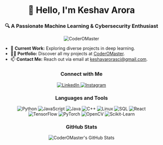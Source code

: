 <h1 align="center">👋 Hello, I'm Keshav Arora</h1>
<h3 align="center">🔍 A Passionate Machine Learning & Cybersecurity Enthusiast</h3>

<p align="center">
  <img src="https://komarev.com/ghpvc/?username=CoderOMaster&label=Profile%20views&color=0e75b6&style=flat" alt="CoderOMaster" />
</p>

- 🔭 **Current Work:** Exploring diverse projects in deep learning.
- 👨‍💻 **Portfolio:** Discover all my projects at [CoderOMaster](https://github.com/CoderOMaster).
- 📫 **Contact Me:** Reach out via email at keshavarorasci@gmail.com.

<h3 align="center">Connect with Me</h3>
<p align="center">
  <a href="https://linkedin.com/in/keshav-arora-a6280b25a" target="_blank">
    <img src="https://img.shields.io/badge/LinkedIn-Keshav%20Arora-%230077B5?style=for-the-badge&logo=linkedin" alt="LinkedIn" />
  </a>
  <a href="https://instagram.com/keshav.bash" target="_blank">
    <img src="https://img.shields.io/badge/Instagram-keshav.bash-%23E4405F?style=for-the-badge&logo=instagram" alt="Instagram" />
  </a>
</p>

<h3 align="center">Languages and Tools</h3>
<p align="center">
  <!-- Add your icons here -->
  <img src="https://img.shields.io/badge/Python-3776AB?style=for-the-badge&logo=python&logoColor=white" alt="Python" />
  <img src="https://img.shields.io/badge/JavaScript-F7DF1E?style=for-the-badge&logo=javascript&logoColor=black" alt="JavaScript" />
  <img src="https://img.shields.io/badge/Java-007396?style=for-the-badge&logo=java&logoColor=white" alt="Java" />
  <img src="https://img.shields.io/badge/C++-00599C?style=for-the-badge&logo=cplusplus&logoColor=white" alt="C++" />
  <img src="https://img.shields.io/badge/Linux-FCC624?style=for-the-badge&logo=linux&logoColor=black" alt="Linux" />
  <img src="https://img.shields.io/badge/SQL-4479A1?style=for-the-badge&logo=postgresql&logoColor=white" alt="SQL" />
  <img src="https://img.shields.io/badge/React-61DAFB?style=for-the-badge&logo=react&logoColor=black" alt="React" />
  <img src="https://img.shields.io/badge/TensorFlow-FF6F00?style=for-the-badge&logo=tensorflow&logoColor=white" alt="TensorFlow" />
  <img src="https://img.shields.io/badge/PyTorch-EE4C2C?style=for-the-badge&logo=pytorch&logoColor=white" alt="PyTorch" />
  <img src="https://img.shields.io/badge/OpenCV-5C3EE8?style=for-the-badge&logo=opencv&logoColor=white" alt="OpenCV" />
  <img src="https://img.shields.io/badge/Scikit--Learn-F7931E?style=for-the-badge&logo=scikit-learn&logoColor=black" alt="Scikit-Learn" />
</p>

<h3 align="center">GitHub Stats</h3>
<p align="center">
  <img src="https://github-readme-stats.vercel.app/api?username=CoderOMaster&show_icons=true&locale=en" alt="CoderOMaster's GitHub Stats" />
</p>
